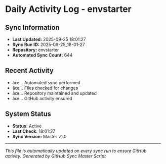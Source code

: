 ﻿# Daily Activity Log - envstarter

## Sync Information
- **Last Updated:** 2025-09-25 18:01:27
- **Sync Run ID:** 2025-09-25_18-01-27
- **Repository:** envstarter
- **Automated Sync Count:** 644

## Recent Activity
- âœ… Automated sync performed
- âœ… Files checked for changes
- âœ… Repository maintained and updated
- âœ… GitHub activity ensured

## System Status
- **Status:** Active
- **Last Check:** 18:01:27
- **Sync Version:** Master v1.0

---
*This file is automatically updated on every sync run to ensure GitHub activity.*
*Generated by GitHub Sync Master Script*

